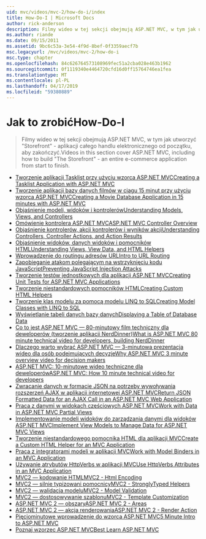 ```yaml
---
uid: mvc/videos/mvc-2/how-do-i/index
title: How-Do-I | Microsoft Docs
author: rick-anderson
description: Filmy wideo w tej sekcji obejmują ASP.NET MVC, w tym jak utworzyć "Storefront" - aplikacji całego handlu elektronicznego od początku, aby zakończyć.
ms.author: riande
ms.date: 09/15/2011
ms.assetid: 9bc6c53a-3e54-4f9d-8bef-0f3359aecf7b
msc.legacyurl: /mvc/videos/mvc-2/how-do-i
msc.type: chapter
ms.openlocfilehash: 84c626764573108969fec51a2cba028e463b1962
ms.sourcegitcommit: 0f1119340e4464720cfd16d0ff15764746ea1fea
ms.translationtype: MT
ms.contentlocale: pl-PL
ms.lasthandoff: 04/17/2019
ms.locfileid: "59380889"
---
```

# <a name="how-do-i"></a><span data-ttu-id="4135c-103">Jak to zrobić</span><span class="sxs-lookup"><span data-stu-id="4135c-103">How-Do-I</span></span>

> <span data-ttu-id="4135c-104">Filmy wideo w tej sekcji obejmują ASP.NET MVC, w tym jak utworzyć "Storefront" - aplikacji całego handlu elektronicznego od początku, aby zakończyć.</span><span class="sxs-lookup"><span data-stu-id="4135c-104">Videos in this section cover ASP.NET MVC, including how to build "The Storefront" - an entire e-commerce application from start to finish.</span></span>


- [<span data-ttu-id="4135c-105">Tworzenie aplikacji Tasklist przy użyciu wzorca ASP.NET MVC</span><span class="sxs-lookup"><span data-stu-id="4135c-105">Creating a Tasklist Application with ASP.NET MVC</span></span>](creating-a-tasklist-application-with-aspnet-mvc.md)
- [<span data-ttu-id="4135c-106">Tworzenie aplikacji bazy danych filmów w ciągu 15 minut przy użyciu wzorca ASP.NET MVC</span><span class="sxs-lookup"><span data-stu-id="4135c-106">Creating a Movie Database Application in 15 minutes with ASP.NET MVC</span></span>](creating-a-movie-database-application-in-15-minutes-with-aspnet-mvc.md)
- [<span data-ttu-id="4135c-107">Objaśnienie modeli, widoków i kontrolerów</span><span class="sxs-lookup"><span data-stu-id="4135c-107">Understanding Models, Views, and Controllers</span></span>](understanding-models-views-and-controllers.md)
- [<span data-ttu-id="4135c-108">Omówienie kontrolera ASP.NET MVC</span><span class="sxs-lookup"><span data-stu-id="4135c-108">ASP.NET MVC Controller Overview</span></span>](aspnet-mvc-controller-overview.md)
- [<span data-ttu-id="4135c-109">Objaśnienie kontrolerów, akcji kontrolerów i wyników akcji</span><span class="sxs-lookup"><span data-stu-id="4135c-109">Understanding Controllers, Controller Actions, and Action Results</span></span>](understanding-controllers-controller-actions-and-action-results.md)
- [<span data-ttu-id="4135c-110">Objaśnienie widoków, danych widoków i pomocników HTML</span><span class="sxs-lookup"><span data-stu-id="4135c-110">Understanding Views, View Data, and HTML Helpers</span></span>](understanding-views-view-data-and-html-helpers.md)
- [<span data-ttu-id="4135c-111">Wprowadzenie do routingu adresów URL</span><span class="sxs-lookup"><span data-stu-id="4135c-111">Intro to URL Routing</span></span>](an-introduction-to-url-routing.md)
- [<span data-ttu-id="4135c-112">Zapobieganie atakom polegającym na wstrzyknięciu kodu JavaScript</span><span class="sxs-lookup"><span data-stu-id="4135c-112">Preventing JavaScript Injection Attacks</span></span>](preventing-javascript-injection-attacks.md)
- [<span data-ttu-id="4135c-113">Tworzenie testów jednostkowych dla aplikacji ASP.NET MVC</span><span class="sxs-lookup"><span data-stu-id="4135c-113">Creating Unit Tests for ASP.NET MVC Applications</span></span>](creating-unit-tests-for-aspnet-mvc-applications.md)
- [<span data-ttu-id="4135c-114">Tworzenie niestandardowych pomocników HTML</span><span class="sxs-lookup"><span data-stu-id="4135c-114">Creating Custom HTML Helpers</span></span>](creating-custom-html-helpers.md)
- [<span data-ttu-id="4135c-115">Tworzenie klas modelu za pomocą modelu LINQ to SQL</span><span class="sxs-lookup"><span data-stu-id="4135c-115">Creating Model Classes with LINQ to SQL</span></span>](creating-model-classes-with-linq-to-sql.md)
- [<span data-ttu-id="4135c-116">Wyświetlanie tabeli danych bazy danych</span><span class="sxs-lookup"><span data-stu-id="4135c-116">Displaying a Table of Database Data</span></span>](displaying-a-table-of-database-data.md)
- [<span data-ttu-id="4135c-117">Co to jest ASP.NET MVC — 80-minutowy film techniczny dla deweloperów (tworzenie aplikacji NerdDinner)</span><span class="sxs-lookup"><span data-stu-id="4135c-117">What is ASP.NET MVC 80 minute technical video for developers, building NerdDinner</span></span>](what-is-aspnet-mvc-80-minute-technical-video-for-developers-building-nerddinner.md)
- [<span data-ttu-id="4135c-118">Dlaczego warto wybrać ASP.NET MVC — 3-minutowa prezentacja wideo dla osób podejmujących decyzje</span><span class="sxs-lookup"><span data-stu-id="4135c-118">Why ASP.NET MVC 3 minute overview video for decision makers</span></span>](why-aspnet-mvc-3-minute-overview-video-for-decision-makers.md)
- [<span data-ttu-id="4135c-119">ASP.NET MVC: 10-minutowe wideo techniczne dla deweloperów</span><span class="sxs-lookup"><span data-stu-id="4135c-119">ASP.NET MVC: How 10 minute technical video for developers</span></span>](aspnet-mvc-how-10-minute-technical-video-for-developers.md)
- [<span data-ttu-id="4135c-120">Zwracanie danych w formacie JSON na potrzeby wywoływania rozszerzeń AJAX w aplikacji internetowej ASP.NET MVC</span><span class="sxs-lookup"><span data-stu-id="4135c-120">Return JSON Formatted Data for an AJAX Call in an ASP.NET MVC Web Application</span></span>](how-do-i-return-json-formatted-data-for-an-ajax-call-in-an-aspnet-mvc-web-application.md)
- [<span data-ttu-id="4135c-121">Praca z danymi w widokach częściowych ASP.NET MVC</span><span class="sxs-lookup"><span data-stu-id="4135c-121">Work with Data in ASP.NET MVC Partial Views</span></span>](how-do-i-work-with-data-in-aspnet-mvc-partial-views.md)
- [<span data-ttu-id="4135c-122">Implementowanie modeli widoków do zarządzania danymi dla widoków ASP.NET MVC</span><span class="sxs-lookup"><span data-stu-id="4135c-122">Implement View Models to Manage Data for ASP.NET MVC Views</span></span>](how-do-i-implement-view-models-to-manage-data-for-aspnet-mvc-views.md)
- [<span data-ttu-id="4135c-123">Tworzenie niestandardowego pomocnika HTML dla aplikacji MVC</span><span class="sxs-lookup"><span data-stu-id="4135c-123">Create a Custom HTML Helper for an MVC Application</span></span>](how-do-i-create-a-custom-html-helper-for-an-mvc-application.md)
- [<span data-ttu-id="4135c-124">Praca z integratorami modeli w aplikacji MVC</span><span class="sxs-lookup"><span data-stu-id="4135c-124">Work with Model Binders in an MVC Application</span></span>](how-do-i-work-with-model-binders-in-an-mvc-application.md)
- [<span data-ttu-id="4135c-125">Używanie atrybutów HttpVerbs w aplikacji MVC</span><span class="sxs-lookup"><span data-stu-id="4135c-125">Use HttpVerbs Attributes in an MVC Application</span></span>](how-do-i-use-httpverbs-attributes-in-an-mvc-application.md)
- [<span data-ttu-id="4135c-126">MVC2 — kodowanie HTML</span><span class="sxs-lookup"><span data-stu-id="4135c-126">MVC2 - Html Encoding</span></span>](mvc2-html-encoding.md)
- [<span data-ttu-id="4135c-127">MVC2 — silnie typizowani pomocnicy</span><span class="sxs-lookup"><span data-stu-id="4135c-127">MVC2 - StronglyTyped Helpers</span></span>](mvc2-stronglytyped-helpers.md)
- [<span data-ttu-id="4135c-128">MVC2 — walidacja modelu</span><span class="sxs-lookup"><span data-stu-id="4135c-128">MVC2 - Model Validation</span></span>](mvc2-model-validation.md)
- [<span data-ttu-id="4135c-129">MVC2 — dostosowywanie szablonu</span><span class="sxs-lookup"><span data-stu-id="4135c-129">MVC2 - Template Customization</span></span>](mvc2-template-customization.md)
- [<span data-ttu-id="4135c-130">ASP.NET MVC 2 — obszary</span><span class="sxs-lookup"><span data-stu-id="4135c-130">ASP.NET MVC 2 - Areas</span></span>](aspnet-mvc-2-areas.md)
- [<span data-ttu-id="4135c-131">ASP.NET MVC 2 — akcja renderowania</span><span class="sxs-lookup"><span data-stu-id="4135c-131">ASP.NET MVC 2 - Render Action</span></span>](aspnet-mvc-2-render-action.md)
- [<span data-ttu-id="4135c-132">Pięciominutowe wprowadzenie do wzorca ASP.NET MVC</span><span class="sxs-lookup"><span data-stu-id="4135c-132">5 Minute Intro to ASP.NET MVC</span></span>](5-minute-introduction-to-aspnet-mvc.md)
- [<span data-ttu-id="4135c-133">Poznaj wzorzec ASP.NET MVC</span><span class="sxs-lookup"><span data-stu-id="4135c-133">Best Learn ASP.NET MVC</span></span>](how-to-best-learn-asp-net-mvc.md)

